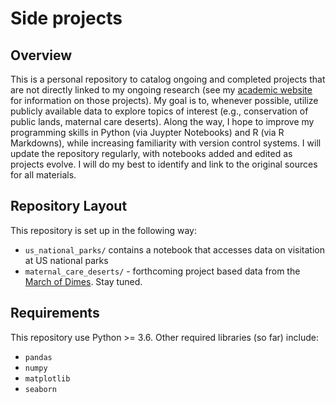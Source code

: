 # Side projects
 
## Overview
This is a personal repository to catalog ongoing and completed projects that are not directly linked to my ongoing research (see my [academic website](brendanostlund.com) for information on those projects). My goal is to, whenever possible, utilize publicly available data to explore topics of interest (e.g., conservation of public lands, maternal care deserts). Along the way, I hope to improve my programming skills in Python (via Juypter Notebooks) and R (via R Markdowns), while increasing familiarity with version control systems. I will update the repository regularly, with notebooks added and edited as projects evolve. I will do my best to identify and link to the original sources for all materials.

## Repository Layout
This repository is set up in the following way:

- `us_national_parks/` contains a notebook that accesses data on visitation at US national parks
- `maternal_care_deserts/` - forthcoming project based data from the [March of Dimes](https://www.marchofdimes.org/peristats/data?reg=99&top=23&slev=4&sreg=11). Stay tuned.

## Requirements
This repository use Python >= 3.6. Other required libraries (so far) include:
- `pandas`
- `numpy`
- `matplotlib`
- `seaborn`

